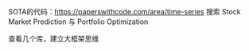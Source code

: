 

SOTA的代码：https://paperswithcode.com/area/time-series 搜索 Stock Market Prediction 与 Portfolio Optimization

查看几个库，建立大框架思维

